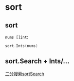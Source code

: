 # sort

## sort
`nums []int`:
```go
sort.Ints(nums)
```

## sort.Search + Ints/...

[二分搜索sortSearch](二分搜索sortSearch.md)